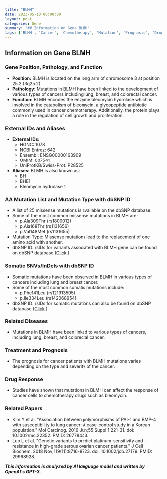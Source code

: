 ```yaml
---
title: "BLMH"
date: 2023-05-10 00:00:00
layout: post
categories: Gene
summary: "## Information on Gene BLMH"
tags: ['BLMH', 'Cancer', 'Chemotherapy', 'Mutation', 'Prognosis', 'DrugResponse', 'GeneticVariants', 'SNPs']
---
```


## Information on Gene BLMH

### Gene Position, Pathology, and Function
- **Position:** BLMH is located on the long arm of chromosome 3 at position 25.2 (3q25.2).
- **Pathology:** Mutations in BLMH have been linked to the development of various types of cancers including lung, breast, and colorectal cancer.
- **Function:** BLMH encodes the enzyme bleomycin hydrolase which is involved in the catabolism of bleomycin, a glycopeptide antibiotic commonly used in cancer chemotherapy. Additionally, the protein plays a role in the regulation of cell growth and proliferation.

### External IDs and Aliases
- **External IDs:** 
    - HGNC: 1078
    - NCBI Entrez: 642
    - Ensembl: ENSG00000163909
    - OMIM: 607541
    - UniProtKB/Swiss-Prot: P28525
- **Aliases:** BLMH is also known as:
    - BH
    - BHE1
    - Bleomycin hydrolase 1

### AA Mutation List and Mutation Type with dbSNP ID
-  A list of 25 missense mutations is available on the dbSNP database.
-  Some of the most common missense mutations in BLMH are:
   -  p.Ala309Thr (rs1800012)
   -  p.Ala168Thr (rs1131656)
   -  p.Val148Met (rs1131655)
-  Mutation Type: Missense mutations lead to the replacement of one amino acid with another.
-  dbSNP ID: rsIDs for variants associated with BLMH gene can be found on dbSNP database ([Click](https://www.ncbi.nlm.nih.gov/snp).)

### Somatic SNVs/InDels with dbSNP ID
- Somatic mutations have been observed in BLMH in various types of cancers including lung and breast cancer.
- Some of the most common somatic mutations include:
    - p.Phe141Leu (rs121913595)
    - p.Ile334Leu (rs142068954)
- dbSNP ID: rsIDs for somatic mutations can also be found on dbSNP database ([Click](https://www.ncbi.nlm.nih.gov/snp).)

### Related Diseases
- Mutations in BLMH have been linked to various types of cancers, including lung, breast, and colorectal cancer.

### Treatment and Prognosis
- The prognosis for cancer patients with BLMH mutations varies depending on the type and severity of the cancer.

### Drug Response
- Studies have shown that mutations in BLMH can affect the response of cancer cells to chemotherapy drugs such as bleomycin.

### Related Papers
- Kim Y et al. "Association between polymorphisms of PAI-1 and BMP-4 with susceptibility to lung cancer: A case-control study in a Korean population." Mol Carcinog. 2016 Jun;55 Suppl 1:221-31. doi: 10.1002/mc.22352. PMID: 26778443.
- Luo L et al. "Genetic variants to predict platinum-sensitivity and -resistance in high-grade serous ovarian cancer patients." J Cell Biochem. 2018 Nov;119(11):8716-8723. doi: 10.1002/jcb.27179. PMID: 29968928.

**_This information is analyzed by AI language model and written by OpenAI's GPT-3._**